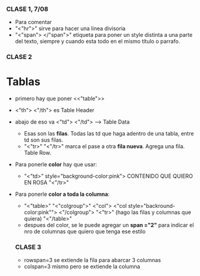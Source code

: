### CLASE 1, 7/08 
- Para comentar <!-- comentocomento -->
- "<"hr">" sirve para hacer una linea divisoria 
- "<"span"> </"span">"  etiqueta para poner un style distinta a una parte del texto, siempre y cuando esta todo en el mismo título o parrafo.

### CLASE 2
# Tablas
- primero hay que poner <<"table">>
- <"th"> <"/th"> es Table Header
- abajo de eso va <"td"> <"/td"> --> Table Data
    - Esas son las **filas**. Todas las td que haga adentro de una tabla, entre td son sus filas.
    - "<"tr>" "<"/tr>" marca el pase a otra **fila nueva**. Agrega una fila. Table Row.
- Para ponerle **color** hay que usar:
    - "<"td>" style="background-color:pink"> CONTENIDO QUE QUIERO EN ROSA "<"/tr>"
- Para ponerle **color a toda la columna**:
    - "<"table>"
        "<"colgroup">"
            <"col">
            <"col style="backround-color:pink"">
        <"/colgroup">
        "<"tr>"
            (hago las filas y columnas que quiera)
     "<"/table>"
     - despues del color, se le puede agregar un **span ="2"** para indicar el nro de columnas que quiero que tenga ese estilo

     ### CLASE 3
     - rowspan=3 se extiende la fila para abarcar 3 columnas
     - colspan=3 mismo pero se extiende la columna